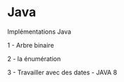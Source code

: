 # Java
Implémentations Java

1 - Arbre binaire

2 - la énumération

3 - Travailler avec des dates - JAVA 8
